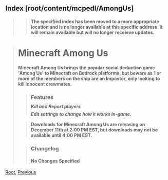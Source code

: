 ## Index [root/content/mcpedl/AmongUs]
> > #### The specified index has been moved to a more appropriate location and is no longer available at this specific address. It will remain available but will no longer receieve updates.

> # Minecraft Among Us
> #### Minecraft Among Us brings the popular social deduction game 'Among Us' to Minecraft on Bedrock platforms, but beware as 1 or more of the members on the ship are an Impostor, only looking to kill innocent crewmates.
> > ### Features
> > ##### Kill and Report players
> > ##### Edit settings to change how it works in-game.
>
>
> > #### Downloads for Minecraft Among Us are releasing on December 11th at 2:00 PM EST, but downloads may not be available until 4:00 PM EST.
>
> > ### Changelog
> > #### No Changes Specified

[Root](/), [Previous](.././)
<head><style>blockquote>* h5 { line-height:0!important } body { background:url(./upload/amongus_0.png)!important; background-repeat: no-repeat!important; background-size:cover!important; background-position-x:center!important; } </style></head>
